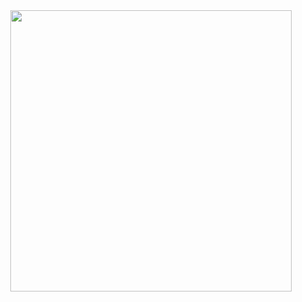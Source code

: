 <div id="header" align="center">

<img src="https://files.catbox.moe/yc5ifw.png" width='450' height='450'>

<div id="header" align="center">
